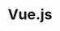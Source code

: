 ---
view: category
lang: en
order: 3
top: true
title: Vue.js
description: Vue.js is the most successful javascript framework in recent years and certainly has its special space here in Ktquez play.
excerpt: Vue.js is the most successful javascript framework in recent years
slug: vuejs
meta:
  - property: og:image
    content: https://ktquez.com/share/ktquez-play-image-share.png
  - name: twitter:image
    content: https://ktquez.com/share/ktquez-play-image-share.png
---